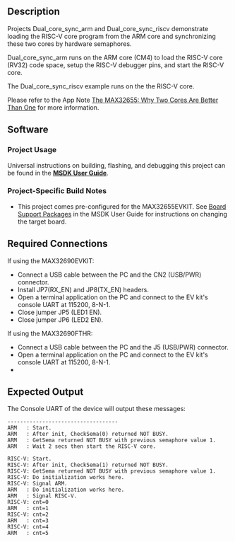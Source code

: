 ## Description

Projects Dual_core_sync_arm and Dual_core_sync_riscv demonstrate loading the RISC-V core program from the ARM core and synchronizing these two cores by hardware semaphores. 

Dual_core_sync_arm runs on the ARM core (CM4) to load the RISC-V core (RV32) code space, setup the RISC-V debugger pins, and start the RISC-V core.

The Dual_core_sync_riscv example runs on the the RISC-V core.

Please refer to the App Note [The MAX32655: Why Two Cores Are Better Than One](https://www.maximintegrated.com/en/design/technical-documents/app-notes/7/7336.html) for more information.


## Software

### Project Usage

Universal instructions on building, flashing, and debugging this project can be found in the **[MSDK User Guide](https://analogdevicesinc.github.io/msdk/USERGUIDE/)**.

### Project-Specific Build Notes

* This project comes pre-configured for the MAX32655EVKIT. See [Board Support Packages](https://analogdevicesinc.github.io/msdk/USERGUIDE/#board-support-packages) in the MSDK User Guide for instructions on changing the target board.

## Required Connections

If using the MAX32690EVKIT:
-   Connect a USB cable between the PC and the CN2 (USB/PWR) connector.
-   Install JP7(RX_EN) and JP8(TX_EN) headers.
-   Open a terminal application on the PC and connect to the EV kit's console UART at 115200, 8-N-1.
-   Close jumper JP5 (LED1 EN).
-   Close jumper JP6 (LED2 EN).

If using the MAX32690FTHR:
-   Connect a USB cable between the PC and the J5 (USB/PWR) connector.
-   Open a terminal application on the PC and connect to the EV kit's console UART at 115200, 8-N-1.
-   
## Expected Output

The Console UART of the device will output these messages:

```
-----------------------------------
ARM   : Start.
ARM   : After init, CheckSema(0) returned NOT BUSY.
ARM   : GetSema returned NOT BUSY with previous semaphore value 1.
ARM   : Wait 2 secs then start the RISC-V core.

RISC-V: Start.
RISC-V: After init, CheckSema(1) returned NOT BUSY.
RISC-V: GetSema returned NOT BUSY with previous semaphore value 1.
RISC-V: Do initialization works here.
RISC-V: Signal ARM.
ARM   : Do initialization works here.
ARM   : Signal RISC-V.
RISC-V: cnt=0
ARM   : cnt=1
RISC-V: cnt=2
ARM   : cnt=3
RISC-V: cnt=4
ARM   : cnt=5
```
